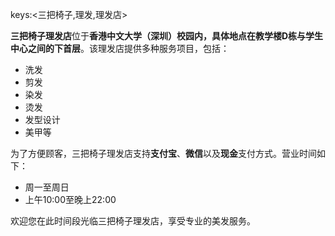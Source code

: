keys:<三把椅子,理发,理发店>


**三把椅子理发店**位于**香港中文大学（深圳）**校园内，具体地点在**教学楼D栋与学生中心之间的下首层**。该理发店提供多种服务项目，包括：

- 洗发
- 剪发
- 染发
- 烫发
- 发型设计
- 美甲等

为了方便顾客，三把椅子理发店支持**支付宝**、**微信**以及**现金**支付方式。营业时间如下：

- 周一至周日
- 上午10:00至晚上22:00

欢迎您在此时间段光临三把椅子理发店，享受专业的美发服务。